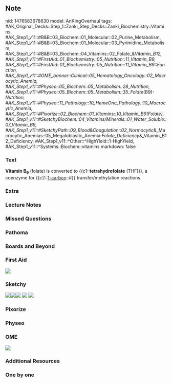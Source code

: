 ## Note
nid: 1476583678630
model: AnKingOverhaul
tags: #AK_Original_Decks::Step_1::Zanki_Step_Decks::Zanki_Biochemistry::Vitamins, #AK_Step1_v11::#B&B::03_Biochem::01_Molecular::02_Purine_Metabolism, #AK_Step1_v11::#B&B::03_Biochem::01_Molecular::03_Pyrimidine_Metabolism, #AK_Step1_v11::#B&B::03_Biochem::04_Vitamins::02_Folate_&_Vitamin_B12, #AK_Step1_v11::#FirstAid::01_Biochemistry::05_Nutrition::11_Vitamin_B9, #AK_Step1_v11::#FirstAid::01_Biochemistry::05_Nutrition::11_Vitamin_B9::Function, #AK_Step1_v11::#OME_banner::Clinical::05_Hematology_Oncology::02_Macrocytic_Anemia, #AK_Step1_v11::#Physeo::05_Biochem::05_Metabolism::28_Nutrition, #AK_Step1_v11::#Physeo::05_Biochem::05_Metabolism::35_Folate_(B9)_-_Nutrition, #AK_Step1_v11::#Physeo::11_Pathology::10_HemeOnc_Pathology::10_Macrocytic_Anemia, #AK_Step1_v11::#Pixorize::02_Biochem::01_Vitamins::10_Vitamin_B9_(Folate), #AK_Step1_v11::#SketchyBiochem::04_Vitamins/Minerals::01_Water_Soluble::07_Vitamin_B9, #AK_Step1_v11::#SketchyPath::09_Blood_&_Coagulation::02_Normocytic_&_Macrocytic_Anemias::05_Megaloblastic_Anemia:_Folate_Deficiency_&_Vitamin_B12_Deficiency, #AK_Step1_v11::^Other::^HighYield::1-HighYield, #AK_Step1_v11::^Systems::Biochem::vitamins
markdown: false

### Text
<div>
  <div>
    <div>
      <div>
        <b>Vitamin B<sub>9</sub></b> (folate) is converted to
        {{c1::<b>tetrahydrofolate</b> (THF)}}, a coenzyme for
        {{c2::<u>1-carbon</u>::#}} transfer/methylation reactions
      </div>
    </div>
  </div>
</div>

### Extra


### Lecture Notes


### Missed Questions


### Pathoma


### Boards and Beyond


### First Aid
<img src="tmpdPH6qd.png">

### Sketchy
<img src="Screen%20Shot%202020-02-12%20at%2010.31.17%20AM.JPG"
class="resizer"><img src=
"Screen%20Shot%202020-02-12%20at%2010.31.24%20AM.JPG" class=
"resizer"><img src="Zoverall%20picture%20(71)_1566160514431.JPG"
class="resizer"> <img src=
"Screen%20Shot%202021-02-01%20at%2009.24.35.jpg"> <img src=
"Screen%20Shot%202021-02-01%20at%2009.24.48.jpg">

### Pixorize


### Physeo


### OME
<div class="ome-widget">
  <a href=
  "https://onlinemeded.org/spa/hematology-oncology/macrocytic-anemia/acquire?ref=anki">
  <img src="_OME_AnkiFlashcards_Lesson_1.png"></a>
</div>

### Additional Resources


### One by one

